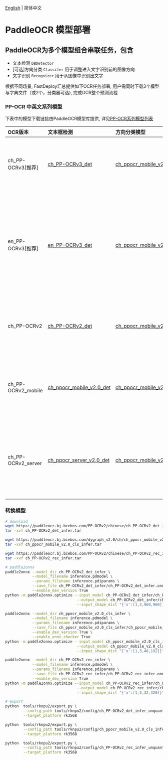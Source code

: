 [English](README.md) | 简体中文
# PaddleOCR 模型部署

## PaddleOCR为多个模型组合串联任务，包含
- 文本检测 `DBDetector`
- [可选]方向分类 `Classifer` 用于调整进入文字识别前的图像方向
- 文字识别 `Recognizer` 用于从图像中识别出文字

根据不同场景, FastDeploy汇总提供如下OCR任务部署, 用户需同时下载3个模型与字典文件（或2个，分类器可选), 完成OCR整个预测流程

### PP-OCR 中英文系列模型
下表中的模型下载链接由PaddleOCR模型库提供, 详见[PP-OCR系列模型列表](https://github.com/PaddlePaddle/PaddleOCR/blob/release/2.6/doc/doc_ch/models_list.md)

| OCR版本              | 文本框检测                                                                                                          | 方向分类模型                                                                                                         | 文字识别                                                                                                           | 字典文件                                                                              | 说明                                                      |
|:-------------------|:---------------------------------------------------------------------------------------------------------------|:---------------------------------------------------------------------------------------------------------------|:---------------------------------------------------------------------------------------------------------------|:----------------------------------------------------------------------------------|:--------------------------------------------------------|
| ch_PP-OCRv3[推荐]    | [ch_PP-OCRv3_det](https://paddleocr.bj.bcebos.com/PP-OCRv3/chinese/ch_PP-OCRv3_det_infer.tar)                  | [ch_ppocr_mobile_v2.0_cls](https://paddleocr.bj.bcebos.com/dygraph_v2.0/ch/ch_ppocr_mobile_v2.0_cls_infer.tar) | [ch_PP-OCRv3_rec](https://paddleocr.bj.bcebos.com/PP-OCRv3/chinese/ch_PP-OCRv3_rec_infer.tar)                  | [ppocr_keys_v1.txt](https://bj.bcebos.com/paddlehub/fastdeploy/ppocr_keys_v1.txt) | OCRv3系列原始超轻量模型，支持中英文、多语种文本检测                            |
| en_PP-OCRv3[推荐]    | [en_PP-OCRv3_det](https://paddleocr.bj.bcebos.com/PP-OCRv3/english/en_PP-OCRv3_det_infer.tar)                  | [ch_ppocr_mobile_v2.0_cls](https://paddleocr.bj.bcebos.com/dygraph_v2.0/ch/ch_ppocr_mobile_v2.0_cls_infer.tar) | [en_PP-OCRv3_rec](https://paddleocr.bj.bcebos.com/PP-OCRv3/english/en_PP-OCRv3_rec_infer.tar)                  | [en_dict.txt](https://bj.bcebos.com/paddlehub/fastdeploy/en_dict.txt)             | OCRv3系列原始超轻量模型，支持英文与数字识别，除检测模型和识别模型的训练数据与中文模型不同以外，无其他区别 |
| ch_PP-OCRv2        | [ch_PP-OCRv2_det](https://paddleocr.bj.bcebos.com/PP-OCRv2/chinese/ch_PP-OCRv2_det_infer.tar)                  | [ch_ppocr_mobile_v2.0_cls](https://paddleocr.bj.bcebos.com/dygraph_v2.0/ch/ch_ppocr_mobile_v2.0_cls_infer.tar) | [ch_PP-OCRv2_rec](https://paddleocr.bj.bcebos.com/PP-OCRv2/chinese/ch_PP-OCRv2_rec_infer.tar)                  | [ppocr_keys_v1.txt](https://bj.bcebos.com/paddlehub/fastdeploy/ppocr_keys_v1.txt) | OCRv2系列原始超轻量模型，支持中英文、多语种文本检测                            |
| ch_PP-OCRv2_mobile | [ch_ppocr_mobile_v2.0_det](https://paddleocr.bj.bcebos.com/dygraph_v2.0/ch/ch_ppocr_mobile_v2.0_det_infer.tar) | [ch_ppocr_mobile_v2.0_cls](https://paddleocr.bj.bcebos.com/dygraph_v2.0/ch/ch_ppocr_mobile_v2.0_cls_infer.tar) | [ch_ppocr_mobile_v2.0_rec](https://paddleocr.bj.bcebos.com/dygraph_v2.0/ch/ch_ppocr_mobile_v2.0_rec_infer.tar) | [ppocr_keys_v1.txt](https://bj.bcebos.com/paddlehub/fastdeploy/ppocr_keys_v1.txt) | OCRv2系列原始超轻量模型，支持中英文、多语种文本检测,比PPOCRv2更加轻量               |
| ch_PP-OCRv2_server | [ch_ppocr_server_v2.0_det](https://paddleocr.bj.bcebos.com/dygraph_v2.0/ch/ch_ppocr_server_v2.0_det_infer.tar) | [ch_ppocr_mobile_v2.0_cls](https://paddleocr.bj.bcebos.com/dygraph_v2.0/ch/ch_ppocr_mobile_v2.0_cls_infer.tar) | [ch_ppocr_server_v2.0_rec](https://paddleocr.bj.bcebos.com/dygraph_v2.0/ch/ch_ppocr_server_v2.0_rec_infer.tar) | [ppocr_keys_v1.txt](https://bj.bcebos.com/paddlehub/fastdeploy/ppocr_keys_v1.txt) | OCRv2服务器系列模型, 支持中英文、多语种文本检测，比超轻量模型更大，但效果更好              |

### 转换模型
```bash
# download
wget https://paddleocr.bj.bcebos.com/PP-OCRv2/chinese/ch_PP-OCRv2_det_infer.tar
tar -xvf ch_PP-OCRv2_det_infer.tar

wget https://paddleocr.bj.bcebos.com/dygraph_v2.0/ch/ch_ppocr_mobile_v2.0_cls_infer.tar
tar -xvf ch_ppocr_mobile_v2.0_cls_infer.tar

wget https://paddleocr.bj.bcebos.com/PP-OCRv2/chinese/ch_PP-OCRv2_rec_infer.tar
tar -xvf ch_PP-OCRv2_rec_infer.tar

# paddle2onnx
paddle2onnx --model_dir ch_PP-OCRv2_det_infer \
            --model_filename inference.pdmodel \
            --params_filename inference.pdiparams \
            --save_file ch_PP-OCRv2_det_infer/ch_PP-OCRv2_det_infer.onnx \
            --enable_dev_version True
python -m paddle2onnx.optimize --input_model ch_PP-OCRv2_det_infer/ch_PP-OCRv2_det_infer.onnx \
                                --output_model ch_PP-OCRv2_det_infer/ch_PP-OCRv2_det_infer.onnx \
                                --input_shape_dict "{'x':[1,3,960,960]}"

paddle2onnx --model_dir ch_ppocr_mobile_v2.0_cls_infer \
            --model_filename inference.pdmodel \
            --params_filename inference.pdiparams \
            --save_file ch_ppocr_mobile_v2.0_cls_infer/ch_ppocr_mobile_v2.0_cls_infer.onnx \
            --enable_dev_version True \
            --enable_onnx_checker True
python -m paddle2onnx.optimize --input_model ch_ppocr_mobile_v2.0_cls_infer/ch_ppocr_mobile_v2.0_cls_infer.onnx \
                                --output_model ch_ppocr_mobile_v2.0_cls_infer/ch_ppocr_mobile_v2.0_cls_infer.onnx \
                                --input_shape_dict "{'x':[1,3,48,192]}"

paddle2onnx --model_dir ch_PP-OCRv2_rec_infer \
            --model_filename inference.pdmodel \
            --params_filename inference.pdiparams \
            --save_file ch_PP-OCRv2_rec_infer/ch_PP-OCRv2_rec_infer.onnx \
            --enable_dev_version True
python -m paddle2onnx.optimize --input_model ch_PP-OCRv2_rec_infer/ch_PP-OCRv2_rec_infer.onnx \
                                --output_model ch_PP-OCRv2_rec_infer/ch_PP-OCRv2_rec_infer.onnx \
                                --input_shape_dict "{'x':[1,3,32,320]}"  

# export  
python  tools/rknpu2/export.py \
        --config_path tools/rknpu2/config/ch_PP-OCRv2_det_infer_unquantized.yaml \
        --target_platform rk3568

python  tools/rknpu2/export.py \
        --config_path tools/rknpu2/config/ch_ppocr_mobile_v2.0_cls_infer_unquantized.yaml \
        --target_platform rk3568

python  tools/rknpu2/export.py \
        --config_path tools/rknpu2/config/ch_PP-OCRv2_rec_infer_unquantized.yaml \
        --target_platform rk3568
```
